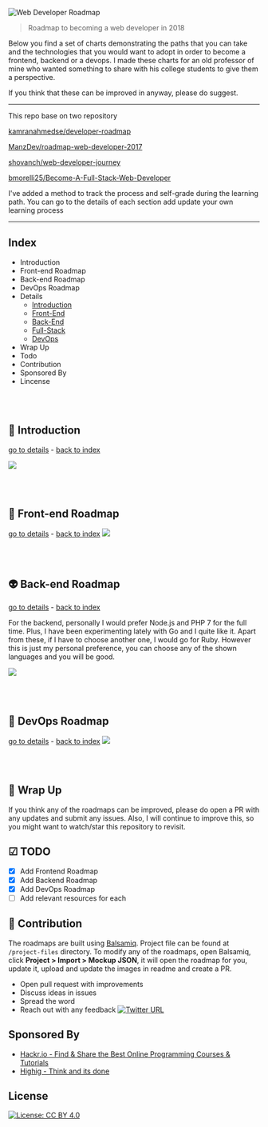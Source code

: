 ![Web Developer Roadmap](https://i.imgur.com/oxsayps.png)

> Roadmap to becoming a web developer in 2018

Below you find a set of charts demonstrating the paths that you can take and the technologies that you would want to adopt in order to become a frontend, backend or a devops. I made these charts for an old professor of mine who wanted something to share with his college students to give them a perspective.

If you think that these can be improved in anyway, please do suggest.

***

This repo base on two repository

[kamranahmedse/developer-roadmap](https://github.com/kamranahmedse/developer-roadmap)

[ManzDev/roadmap-web-developer-2017](https://github.com/ManzDev/roadmap-web-developer-2017)

[shovanch/web-developer-journey](https://github.com/shovanch/web-developer-journey/blob/master/README.md)

[bmorelli25/Become-A-Full-Stack-Web-Developer](https://github.com/bmorelli25/Become-A-Full-Stack-Web-Developer)

I've added a method to track the process and self-grade during the learning path. You can go to the details of each section add update your own learning process

***

## Index
* Introduction
* Front-end Roadmap
* Back-end Roadmap
* DevOps Roadmap
* Details
    * [Introduction](https://github.com/luuductrung1234/dev-roadmap/blob/master/web-development-roadmap/introduction-details.md)
    * [Front-End](https://github.com/luuductrung1234/dev-roadmap/blob/master/web-development-roadmap/front-end-details.md)
    * [Back-End](https://github.com/luuductrung1234/dev-roadmap/blob/master/web-development-roadmap/back-end-details.md)
    * [Full-Stack](https://github.com/luuductrung1234/dev-roadmap/blob/master/web-development-roadmap/full-stack.md)
    * [DevOps](https://github.com/luuductrung1234/dev-roadmap/blob/master/web-development-roadmap/devops-details.md)
* Wrap Up
* Todo
* Contribution
* Sponsored By
* Lincense


<br>
<br>

## 🚀 Introduction
[go to details](https://github.com/luuductrung1234/dev-roadmap/blob/master/web-development-roadmap/introduction-details.md) - [back to index](#index)

![](https://i.imgur.com/OZUOUtI.png)

<br>
<br>

## 🎨 Front-end Roadmap
[go to details](https://github.com/luuductrung1234/dev-roadmap/blob/master/web-development-roadmap/front-end-details.md) - [back to index](#index)
![](https://i.imgur.com/WrfLESm.png)

<br>
<br>

## 👽 Back-end Roadmap
[go to details](https://github.com/luuductrung1234/dev-roadmap/blob/master/web-development-roadmap/back-end-details.md) - [back to index](#index)

For the backend, personally I would prefer Node.js and PHP 7 for the full time. Plus, I have been experimenting lately with Go and I quite like it. Apart from these, if I have to choose another one, I would go for Ruby. However this is just my personal preference, you can choose any of the shown languages and you will be good.

![](https://i.imgur.com/Ihg4YAb.png)


<br>
<br>

## 👷 DevOps Roadmap
[go to details](https://github.com/luuductrung1234/dev-roadmap/blob/master/web-development-roadmap/devops-details.md) - [back to index](#index)
![](https://i.imgur.com/wpj5pqk.png)

<br>
<br>

## 🚦 Wrap Up

If you think any of the roadmaps can be improved, please do open a PR with any updates and submit any issues. Also, I will continue to improve this, so you might want to watch/star this repository to revisit.

## ☑ TODO

- [X] Add Frontend Roadmap
- [X] Add Backend Roadmap
- [X] Add DevOps Roadmap
- [ ] Add relevant resources for each

## 👬 Contribution

The roadmaps are built using [Balsamiq](https://balsamiq.com/products/mockups/). Project file can be found at `/project-files` directory. To modify any of the roadmaps, open Balsamiq, click **Project > Import > Mockup JSON**, it will open the roadmap for you, update it, upload and update the images in readme and create a PR.		

- Open pull request with improvements
- Discuss ideas in issues
- Spread the word
- Reach out with any feedback [![Twitter URL](https://img.shields.io/twitter/url/https/twitter.com/kamranahmedse.svg?style=social&label=Follow%20%40kamranahmedse)](https://twitter.com/kamranahmedse)

## Sponsored By

- [Hackr.io - Find & Share the Best Online Programming Courses & Tutorials](https://hackr.io)
- [Highig - Think and its done](http://highig.com/)

## License

[![License: CC BY 4.0](https://img.shields.io/badge/License-CC%20BY%204.0-lightgrey.svg)](https://creativecommons.org/licenses/by/4.0/)
